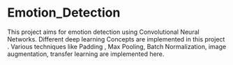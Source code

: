 # Emotion_Detection
This project aims for emotion detection using Convolutional Neural Networks. Different deep learning Concepts are implemented in this project . Various techniques like Padding , Max Pooling, Batch Normalization, image augmentation, transfer learning are implemented here.

